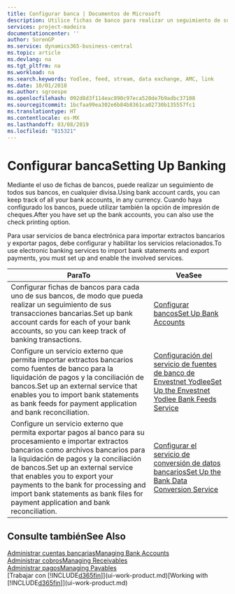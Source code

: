 ```yaml
---
title: Configurar banca | Documentos de Microsoft
description: Utilice fichas de banco para realizar un seguimiento de sus cuentas bancarias y configurar las fuentes de bancos, como Yodlee, para intercambiar datos.
services: project-madeira
documentationcenter: ''
author: SorenGP
ms.service: dynamics365-business-central
ms.topic: article
ms.devlang: na
ms.tgt_pltfrm: na
ms.workload: na
ms.search.keywords: Yodlee, feed, stream, data exchange, AMC, link
ms.date: 10/01/2018
ms.author: sgroespe
ms.openlocfilehash: 092d8d3f114eac890c97eca520de7b9adbc37108
ms.sourcegitcommit: 1bcfaa99ea302e6b84b8361ca02730b135557fc1
ms.translationtype: HT
ms.contentlocale: es-MX
ms.lasthandoff: 03/08/2019
ms.locfileid: "815321"
---
```

# <a name="setting-up-banking"></a><span data-ttu-id="ed836-103">Configurar banca</span><span class="sxs-lookup"><span data-stu-id="ed836-103">Setting Up Banking</span></span>
<span data-ttu-id="ed836-104">Mediante el uso de fichas de bancos, puede realizar un seguimiento de todos sus bancos, en cualquier divisa.</span><span class="sxs-lookup"><span data-stu-id="ed836-104">Using bank account cards, you can keep track of all your bank accounts, in any currency.</span></span> <span data-ttu-id="ed836-105">Cuando haya configurado los bancos, puede utilizar también la opción de impresión de cheques.</span><span class="sxs-lookup"><span data-stu-id="ed836-105">After you have set up the bank accounts, you can also use the check printing option.</span></span>

<span data-ttu-id="ed836-106">Para usar servicios de banca electrónica para importar extractos bancarios y exportar pagos, debe configurar y habilitar los servicios relacionados.</span><span class="sxs-lookup"><span data-stu-id="ed836-106">To use electronic banking services to import bank statements and  export payments, you must set up and enable the involved services.</span></span>

| <span data-ttu-id="ed836-107">Para</span><span class="sxs-lookup"><span data-stu-id="ed836-107">To</span></span> | <span data-ttu-id="ed836-108">Vea</span><span class="sxs-lookup"><span data-stu-id="ed836-108">See</span></span> |
| --- | --- |
| <span data-ttu-id="ed836-109">Configurar fichas de bancos para cada uno de sus bancos, de modo que pueda realizar un seguimiento de sus transacciones bancarias.</span><span class="sxs-lookup"><span data-stu-id="ed836-109">Set up bank account cards for each of your bank accounts, so you can keep track of banking transactions.</span></span> |[<span data-ttu-id="ed836-110">Configurar bancos</span><span class="sxs-lookup"><span data-stu-id="ed836-110">Set Up Bank Accounts</span></span>](bank-how-setup-bank-accounts.md) |
| <span data-ttu-id="ed836-111">Configure un servicio externo que permita importar extractos bancarios como fuentes de banco para la liquidación de pagos y la conciliación de bancos.</span><span class="sxs-lookup"><span data-stu-id="ed836-111">Set up an external service that enables you to import bank statements as bank feeds for payment application and bank reconciliation.</span></span> |[<span data-ttu-id="ed836-112">Configuración del servicio de fuentes de banco de Envestnet Yodlee</span><span class="sxs-lookup"><span data-stu-id="ed836-112">Set Up the Envestnet Yodlee Bank Feeds Service</span></span>](bank-how-setup-bank-statement-service.md) |
| <span data-ttu-id="ed836-113">Configure un servicio externo que permita exportar pagos al banco para su procesamiento e importar extractos bancarios como archivos bancarios para la liquidación de pagos y la conciliación de bancos.</span><span class="sxs-lookup"><span data-stu-id="ed836-113">Set up an external service that enables you to export your payments to the bank for processing  and import bank statements as bank files for payment application and bank reconciliation.</span></span> |[<span data-ttu-id="ed836-114">Configurar el servicio de conversión de datos bancarios</span><span class="sxs-lookup"><span data-stu-id="ed836-114">Set Up the Bank Data Conversion Service</span></span>](bank-how-setup-bank-data-conversion-service.md) |

## <a name="see-also"></a><span data-ttu-id="ed836-115">Consulte también</span><span class="sxs-lookup"><span data-stu-id="ed836-115">See Also</span></span>
[<span data-ttu-id="ed836-116">Administrar cuentas bancarias</span><span class="sxs-lookup"><span data-stu-id="ed836-116">Managing Bank Accounts</span></span>](bank-manage-bank-accounts.md)  
[<span data-ttu-id="ed836-117">Administrar cobros</span><span class="sxs-lookup"><span data-stu-id="ed836-117">Managing Receivables</span></span>](receivables-manage-receivables.md)  
[<span data-ttu-id="ed836-118">Administrar pagos</span><span class="sxs-lookup"><span data-stu-id="ed836-118">Managing Payables</span></span>](payables-manage-payables.md)  
<span data-ttu-id="ed836-119">[Trabajar con [!INCLUDE[d365fin](includes/d365fin_md.md)]](ui-work-product.md)</span><span class="sxs-lookup"><span data-stu-id="ed836-119">[Working with [!INCLUDE[d365fin](includes/d365fin_md.md)]](ui-work-product.md)</span></span>
